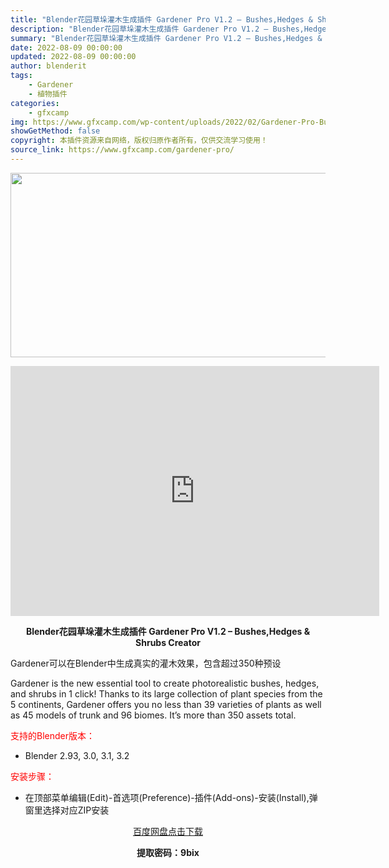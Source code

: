 ```yaml
---
title: "Blender花园草垛灌木生成插件 Gardener Pro V1.2 – Bushes,Hedges & Shrubs Creator + 预设"
description: "Blender花园草垛灌木生成插件 Gardener Pro V1.2 – Bushes,Hedges & Shrubs Creator Gardener可以在Blender中生成..."
summary: "Blender花园草垛灌木生成插件 Gardener Pro V1.2 – Bushes,Hedges & Shrubs Creator Gardener可以在Blender中生成..."
date: 2022-08-09 00:00:00
updated: 2022-08-09 00:00:00
author: blenderit
tags: 
    - Gardener
    - 植物插件
categories:
    - gfxcamp
img: https://www.gfxcamp.com/wp-content/uploads/2022/02/Gardener-Pro-BushesHedges-Shrubs-Creator.jpg
showGetMethod: false
copyright: 本插件资源来自网络，版权归原作者所有，仅供交流学习使用！
source_link: https://www.gfxcamp.com/gardener-pro/
---
```

<div><p><img decoding="async" class="aligncenter size-full wp-image-101945" src="https://www.gfxcamp.com/wp-content/uploads/2022/02/Gardener-Pro-BushesHedges-Shrubs-Creator.jpg" data-src="https://www.gfxcamp.com/wp-content/uploads/2022/02/Gardener-Pro-BushesHedges-Shrubs-Creator.jpg" alt="" width="590" height="295" data-srcset="https://www.gfxcamp.com/wp-content/uploads/2022/02/Gardener-Pro-BushesHedges-Shrubs-Creator.jpg 590w, https://www.gfxcamp.com/wp-content/uploads/2022/02/Gardener-Pro-BushesHedges-Shrubs-Creator-150x75.jpg 150w" data-sizes="(max-width: 590px) 100vw, 590px"></p><p style="text-align: center;"><iframe loading="lazy" src="https://player.youku.com/embed/XNTgzOTgzNTY4NA==" width="590" height="400" frameborder="0" allowfullscreen="allowfullscreen" data-mce-fragment="1"></iframe></p><p style="text-align: center;"><strong>Blender花园草垛灌木生成插件 Gardener Pro V1.2 – Bushes,Hedges &amp; Shrubs Creator</strong></p><p>Gardener可以在Blender中生成真实的灌木效果，包含超过350种预设</p><p>Gardener is the new essential tool to create photorealistic bushes, hedges, and shrubs in 1 click! Thanks to its large collection of plant species from the 5 continents, Gardener offers you no less than 39 varieties of plants as well as 45 models of trunk and 96 biomes. It’s more than 350 assets total.</p><p style="text-align: left;"><span style="color: #ff0000;">支持的Blender版本：</span></p><ul>
<li style="text-align: left;">Blender 2.93, 3.0, 3.1, 3.2</li>
</ul><p style="text-align: left;"><span style="color: #ff0000;">安装步骤：</span></p><ul>
<li>在顶部菜单编辑(Edit)-首选项(Preference)-插件(Add-ons)-安装(Install),弹窗里选择对应ZIP安装</li>
</ul><p style="text-align: center;"><a class="maxbutton-3 maxbutton maxbutton-baidu" target="_blank" rel="noopener" href="https://pan.baidu.com/s/1m05cix1XjmotVfLQ0XTy0w?pwd=9bix"><span class="mb-text">百度网盘点击下载</span></a></p><p style="text-align: center;"><strong>提取密码：9bix</strong></p></div>
